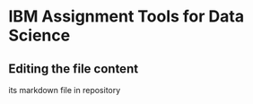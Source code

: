 # IBM Assignment Tools for Data Science
## Editing the file content
its markdown file in repository

